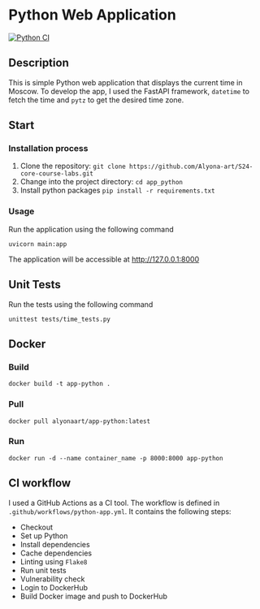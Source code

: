 # Python Web Application

[![Python CI](https://github.com/Alyona-art/S24-core-course-labs/actions/workflows/app_python.yml/badge.svg)](https://github.com/Alyona-art/S24-core-course-labs/actions/workflows/app_python.yml)

## Description

This is simple Python web application that displays the current time in Moscow.
To develop the app, I used the FastAPI framework, `datetime` to fetch the time and `pytz` to get the desired time zone.

## Start

### Installation process

1. Clone the repository: `git clone https://github.com/Alyona-art/S24-core-course-labs.git`
1. Change into the project directory: `cd app_python`
1. Install python packages `pip install -r requirements.txt`

### Usage

Run the application using the following command
```
uvicorn main:app
```

The application will be accessible at http://127.0.0.1:8000

## Unit Tests

Run the tests using the following command
```
unittest tests/time_tests.py
```

## Docker

### Build
```
docker build -t app-python .
```

### Pull

```
docker pull alyonaart/app-python:latest
```

### Run

```
docker run -d --name container_name -p 8000:8000 app-python
```

## CI workflow

I used a GitHub Actions as a CI tool. The workflow is defined in `.github/workflows/python-app.yml`. It contains the following steps:

- Checkout
- Set up Python
- Install dependencies
- Cache dependencies
- Linting using `Flake8`
- Run unit tests
- Vulnerability check
- Login to DockerHub
- Build Docker image and push to DockerHub